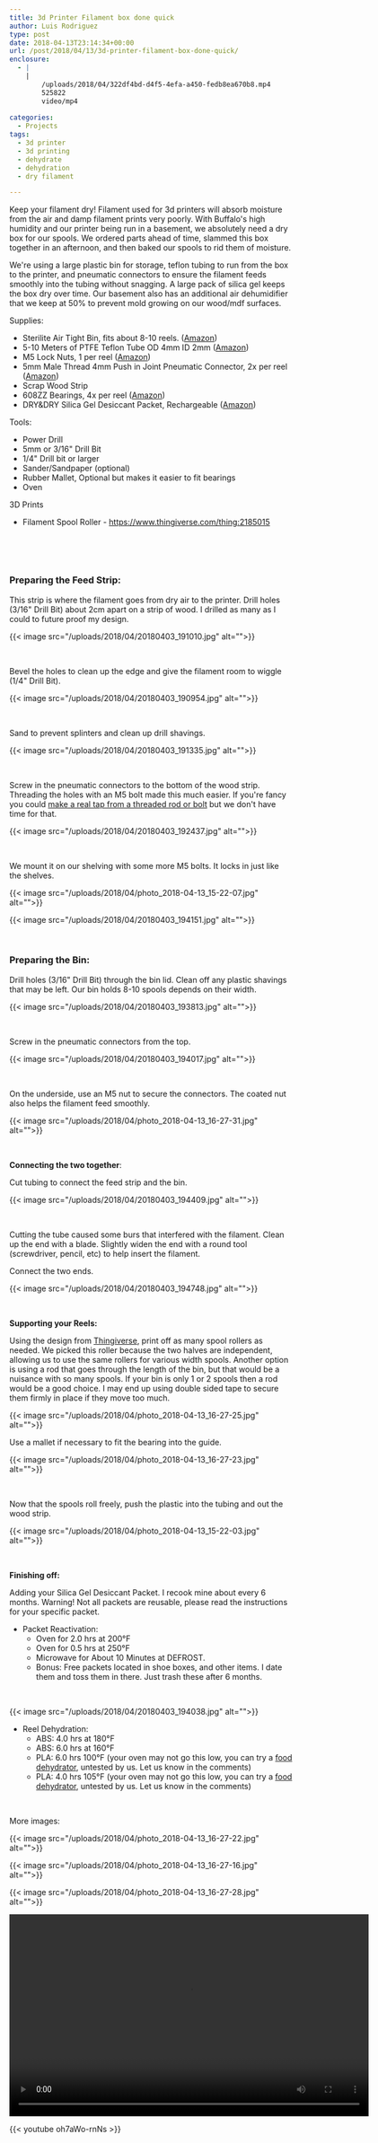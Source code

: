 ```yaml
---
title: 3d Printer Filament box done quick
author: Luis Rodriguez
type: post
date: 2018-04-13T23:14:34+00:00
url: /post/2018/04/13/3d-printer-filament-box-done-quick/
enclosure:
  - |
    |
        /uploads/2018/04/322df4bd-d4f5-4efa-a450-fedb8ea670b8.mp4
        525822
        video/mp4
        
categories:
  - Projects
tags:
  - 3d printer
  - 3d printing
  - dehydrate
  - dehydration
  - dry filament

---
```

Keep your filament dry! Filament used for 3d printers will absorb moisture from the air and damp filament prints very poorly. With Buffalo's high humidity and our printer being run in a basement, we absolutely need a dry box for our spools. We ordered parts ahead of time, slammed this box together in an afternoon, and then baked our spools to rid them of moisture.

We're using a large plastic bin for storage, teflon tubing to run from the box to the printer, and pneumatic connectors to ensure the filament feeds smoothly into the tubing without snagging. A large pack of silica gel keeps the box dry over time. Our basement also has an additional air dehumidifier that we keep at 50% to prevent mold growing on our wood/mdf surfaces.

Supplies:

  * Sterilite Air Tight Bin, fits about 8-10 reels. ([Amazon][1])
  * 5-10 Meters of PTFE Teflon Tube OD 4mm ID 2mm ([Amazon][2])
  * M5 Lock Nuts, 1 per reel ([Amazon][3])
  * 5mm Male Thread 4mm Push in Joint Pneumatic Connector, 2x per reel ([Amazon][4])
  * Scrap Wood Strip
  * 608ZZ Bearings, 4x per reel ([Amazon][5])
  * DRY&DRY Silica Gel Desiccant Packet, Rechargeable ([Amazon][6])

Tools:

  * Power Drill
  * 5mm or 3/16" Drill Bit
  * 1/4" Drill bit or larger
  * Sander/Sandpaper (optional)
  * Rubber Mallet, Optional but makes it easier to fit bearings
  * Oven

3D Prints

  * Filament Spool Roller - <https://www.thingiverse.com/thing:2185015>

&nbsp;

<!--more-->

&nbsp;

### Preparing the Feed Strip:

This strip is where the filament goes from dry air to the printer. Drill holes (3/16" Drill Bit) about 2cm apart on a strip of wood. I drilled as many as I could to future proof my design.

{{< image src="/uploads/2018/04/20180403_191010.jpg" alt="">}}

&nbsp;

Bevel the holes to clean up the edge and give the filament room to wiggle (1/4" Drill Bit).

{{< image src="/uploads/2018/04/20180403_190954.jpg" alt="">}}

&nbsp;

Sand to prevent splinters and clean up drill shavings.

{{< image src="/uploads/2018/04/20180403_191335.jpg" alt="">}}

&nbsp;

Screw in the pneumatic connectors to the bottom of the wood strip. Threading the holes with an M5 bolt made this much easier. If you're fancy you could [make a real tap from a threaded rod or bolt][10] but we don't have time for that.

{{< image src="/uploads/2018/04/20180403_192437.jpg" alt="">}}

&nbsp;

We mount it on our shelving with some more M5 bolts. It locks in just like the shelves.

{{< image src="/uploads/2018/04/photo_2018-04-13_15-22-07.jpg" alt="">}}

{{< image src="/uploads/2018/04/20180403_194151.jpg" alt="">}}

&nbsp;

### Preparing the Bin:

Drill holes (3/16" Drill Bit) through the bin lid. Clean off any plastic shavings that may be left. Our bin holds 8-10 spools depends on their width.

{{< image src="/uploads/2018/04/20180403_193813.jpg" alt="">}}

&nbsp;

Screw in the pneumatic connectors from the top.

{{< image src="/uploads/2018/04/20180403_194017.jpg" alt="">}}

&nbsp;

On the underside, use an M5 nut to secure the connectors. The coated nut also helps the filament feed smoothly.

{{< image src="/uploads/2018/04/photo_2018-04-13_16-27-31.jpg" alt="">}}

&nbsp;

**Connecting the two together**:

Cut tubing to connect the feed strip and the bin.

{{< image src="/uploads/2018/04/20180403_194409.jpg" alt="">}}

&nbsp;

Cutting the tube caused some burs that interfered with the filament. Clean up the end with a blade. Slightly widen the end with a round tool (screwdriver, pencil, etc) to help insert the filament.

Connect the two ends.

{{< image src="/uploads/2018/04/20180403_194748.jpg" alt="">}}

&nbsp;

**Supporting your Reels:**

Using the design from [Thingiverse][19], print off as many spool rollers as needed. We picked this roller because the two halves are independent, allowing us to use the same rollers for various width spools. Another option is using a rod that goes through the length of the bin, but that would be a nuisance with so many spools. If your bin is only 1 or 2 spools then a rod would be a good choice. I may end up using double sided tape to secure them firmly in place if they move too much.

{{< image src="/uploads/2018/04/photo_2018-04-13_16-27-25.jpg" alt="">}}

Use a mallet if necessary to fit the bearing into the guide.

{{< image src="/uploads/2018/04/photo_2018-04-13_16-27-23.jpg" alt="">}}

&nbsp;

Now that the spools roll freely, push the plastic into the tubing and out the wood strip.

{{< image src="/uploads/2018/04/photo_2018-04-13_15-22-03.jpg" alt="">}}

&nbsp;

**Finishing off:**

Adding your Silica Gel Desiccant Packet. I recook mine about every 6 months. Warning! Not all packets are reusable, please read the instructions for your specific packet.

<ul class="a-unordered-list a-vertical a-spacing-none">
  <li class="showHiddenFeatureBullets">
    <span class="a-list-item">Packet Reactivation:</span> <ul>
      <li class="showHiddenFeatureBullets">
        <span class="a-list-item">Oven for 2.0 hrs at 200°F</span>
      </li>
      <li>
        <span class="a-list-item">Oven for 0.5 hrs at 250°F</span>
      </li>
      <li class="showHiddenFeatureBullets">
        <span class="a-list-item">Microwave for About 10 Minutes at DEFROST.</span>
      </li>
      <li>
        Bonus: Free packets located in shoe boxes, and other items. I date them and toss them in there. Just trash these after 6 months.
      </li>
    </ul>
  </li>
</ul>

&nbsp;

{{< image src="/uploads/2018/04/20180403_194038.jpg" alt="">}}

  * Reel Dehydration: 
      * ABS: 4.0 hrs at 180°F
      * ABS: 6.0 hrs at 160°F
      * PLA: 6.0 hrs 100°F (your oven may not go this low, you can try a [food dehydrator][24], untested by us. Let us know in the comments)
      * PLA: 4.0 hrs 105°F (your oven may not go this low, you can try a [food dehydrator][24], untested by us. Let us know in the comments)

&nbsp;

More images:

{{< image src="/uploads/2018/04/photo_2018-04-13_16-27-22.jpg" alt="">}}

{{< image src="/uploads/2018/04/photo_2018-04-13_16-27-16.jpg" alt="">}}

{{< image src="/uploads/2018/04/photo_2018-04-13_16-27-28.jpg" alt="">}}

<video class="wp-video-shortcode" id="video-429-1" width="640" height="360" preload="metadata" controls="controls"><source type="video/mp4" src="/uploads/2018/04/322df4bd-d4f5-4efa-a450-fedb8ea670b8.mp4?_=1" />

{{< youtube oh7aWo-rnNs >}}


 [1]: https://www.amazon.com/dp/B00KL7VQ7S/
 [2]: https://www.amazon.com/gp/product/B019PZ5MY4/
 [3]: https://www.amazon.com/gp/product/B07BCZ24DM/
 [4]: https://www.amazon.com/dp/B009ITFXDI/
 [5]: https://www.amazon.com/gp/product/B00NX3LKY6/
 [6]: https://www.amazon.com/gp/product/B06XKMV1HV/
 [7]: /uploads/2018/04/20180403_191010.jpg
 [8]: /uploads/2018/04/20180403_190954.jpg
 [9]: /uploads/2018/04/20180403_191335.jpg
 [10]: https://hackaday.com/2017/07/24/simple-shop-made-taps-for-threading-wood/
 [11]: /uploads/2018/04/20180403_192437.jpg
 [12]: /uploads/2018/04/photo_2018-04-13_15-22-07.jpg
 [13]: /uploads/2018/04/20180403_194151.jpg
 [14]: /uploads/2018/04/20180403_193813.jpg
 [15]: /uploads/2018/04/20180403_194017.jpg
 [16]: /uploads/2018/04/photo_2018-04-13_16-27-31.jpg
 [17]: /uploads/2018/04/20180403_194409.jpg
 [18]: /uploads/2018/04/20180403_194748.jpg
 [19]: https://www.thingiverse.com/thing:2185015
 [20]: /uploads/2018/04/photo_2018-04-13_16-27-25.jpg
 [21]: /uploads/2018/04/photo_2018-04-13_16-27-23.jpg
 [22]: /uploads/2018/04/photo_2018-04-13_15-22-03.jpg
 [23]: /uploads/2018/04/20180403_194038.jpg
 [24]: https://www.amazon.com/gp/product/B0090WOCN0/
 [25]: /uploads/2018/04/photo_2018-04-13_16-27-22.jpg
 [26]: /uploads/2018/04/photo_2018-04-13_16-27-16.jpg
 [27]: /uploads/2018/04/photo_2018-04-13_16-27-28.jpg
